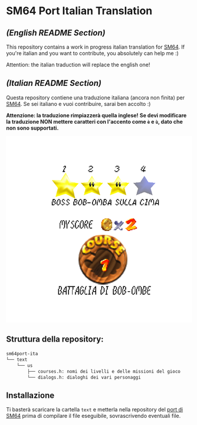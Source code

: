 # SM64 Port Italian Translation
## *(English README Section)*
This repository contains a work in progress italian translation for [SM64](https://github.com/sm64-port/sm64-port).
If you're italian and you want to contribute, you absolutely can help me :)

Attention: the italian traduction will replace the english one!

## *(Italian README Section)*
Questa repository contiene una traduzione italiana (ancora non finita) per [SM64](https://github.com/sm64-port/sm64-port).
Se sei italiano e vuoi contribuire, sarai ben accolto :)

**Attenzione: la traduzione rimpiazzerà quella inglese!**
**Se devi modificare la traduzione NON mettere caratteri con l'accento come `è` e `ù`, dato che non sono supportati.**

![Bob-Omb Battlefield](https://raw.githubusercontent.com/PGgamer2/sm64port-ita/master/modpreview.gif)

## Struttura della repository:
```
sm64port-ita
└── text
    └── us
        ├── courses.h: nomi dei livelli e delle missioni del gioco
        └── dialogs.h: dialoghi dei vari personaggi
```

## Installazione
Ti basterà scaricare la cartella `text` e metterla nella repository del [port di SM64](https://github.com/sm64-port/sm64-port)
prima di compilare il file eseguibile, sovrascrivendo eventuali file.

